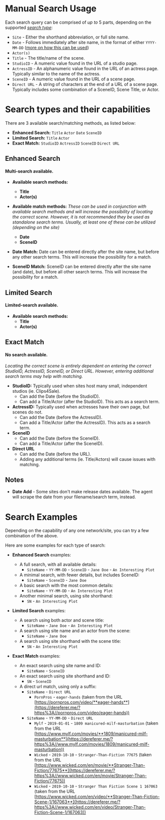 # Manual Search Usage
Each search query can be comprised of *up to* 5 parts, depending on the supported [*search type*](./manualsearch.md#search-types-and-their-capabilities):
- `Site` - Either the shorthand abbreviation, or full site name.
- `Date` - Follows immediately after site name, in the format of either `YYYY-MM-DD` ([more on how this can be used](./manualsearch.md#search-types-and-their-capabilities))
- `Actor(s)`
- `Title` - The title/name of the scene.
- `StudioID` - A numeric value found in the URL of a studio page.
- `ActressID` - An alphanumeric value found in the URL of an actress page. Typically similar to the name of the actress.
- `SceneID` - A numeric value found in the URL of a scene page.
- `Direct URL` - A string of characters at the end of a URL of a scene page. Typically includes some combination of a SceneID, Scene Title, or Actor.

# Search types and their capabilities
There are 3 available search/matching methods, as listed below:
+ **Enhanced Search:** `Title` `Actor` `Date` `SceneID`
+ **Limited Search:** `Title` `Actor`
+ **Exact Match:** `StudioID` `ActressID` `SceneID` `Direct URL`

## Enhanced Search
#### Multi-search available.
+ **Available search methods:**
  - **Title**
  - **Actor(s)**
+ **Available match methods:**
*These can be used in conjunction with available search methods and will increase the possibility of locating the correct scene. However, it is not recommended they be used as standalone search terms. Usually, at least one of these can be utilized (depending on the site)*
  - **Date**
  - **SceneID**

+ **Date Match:** Date can be entered directly after the site name, but before any other search terms. This will increase the possibility for a match.
+ **SceneID Match:** SceneID can be entered directly after the site name (and date), but before all other search terms. This will increase the possibility for a match.

## Limited Search
#### Limited-search available.
+ **Available search methods:**
  - **Title**
  - **Actor(s)**

## Exact Match
#### No search available.
*Locating the correct scene is entirely dependent on entering the correct StudioID, ActressID, SceneID, or Direct URL. However, entering additional search terms may help with matching.*
+ **StudioID:** Typically used when sites host many small, independent studios (ie. Clips4Sale).
  - Can add the Date (before the StudioID).
  - Can add a Title/Actor (after the StudioID). This acts as a search term.
+ **ActressID:** Typically used when actresses have their own page, but scenes do not. 
  - Can add the Date (before the ActressID).
  - Can add a Title/Actor (after the ActressID). This acts as a search term.
+ **SceneID**
  - Can add the Date (before the SceneID).
  - Can add a Title/Actor (after the SceneID).
+ **Direct URL**
  - Can add the Date (before the URL).
  - Adding any additional terms (ie. Title/Actors) will cause issues with matching.

## Notes
+ **Date Add** - Some sites don't make release dates available. The agent will scrape the date from your filename/search term, instead.

# Search Examples
Depending on the capability of any one network/site, you can try a few combination of the above.

Here are some examples for each type of search:
+ **Enhanced Search** examples:
  - A full search, with all available details:
    - `SiteName` - `YY-MM-DD` - `SceneID` - `Jane Doe` - `An Interesting Plot`
  - A minimal search, with fewer details, but includes SceneID:
    - `SiteName` - `SceneID` - `Jane Doe`
  - A basic search with the most common details:
    - `SiteName` - `YY-MM-DD` - `An Interesting Plot`
  - Another minimal search, using site shorthand:
    - `SN` - `An Interesting Plot`

+ **Limited Search** examples:
  - A search using both actor and scene title:
    - `SiteName` - `Jane Doe` - `An Interesting Plot`
  - A search using site name and an actor from the scene:
    - `SiteName` - `Jane Doe`
  - A search using site shorthand with the scene title:
    - `SN` - `An Interesting Plot`

+ **Exact Match** examples:
  - An exact search using site name and ID:
    - `SiteName` - `SceneID`
  - An exact search using site shorthand and ID:
    - `SN` - `SceneID`
  - A direct url match, using only a suffix:
    - `SiteName` - `Direct URL`
      - `PornPros` - `eager-hands` (taken from the URL [https://pornpros.com/video/**eager-hands**](https://dereferer.me/?https%3A//pornpros.com/video/eager-hands))
    - `SiteName` - `YY-MM-DD` - `Direct URL`
      - `Mylf` - `2019-01-01` - `1809 manicured-milf-masturbation` (taken from the URL [https://www.mylf.com/movies/**1809/manicured-milf-masturbation**](https://dereferer.me/?https%3A//www.mylf.com/movies/1809/manicured-milf-masturbation))
      - `Wicked` - `2019-10-10` - `Stranger-Than-Fiction 77675` (taken from the URL [https://www.wicked.com/en/movie/**Stranger-Than-Fiction/77675**](https://dereferer.me/?https%3A//www.wicked.com/en/movie/Stranger-Than-Fiction/77675))
      - `Wicked` - `2019-10-10` - `Stranger Than Fiction Scene 1 167063` (taken from the URL [https://www.wicked.com/en/video/**Stranger-Than-Fiction-Scene-1/167063**](https://dereferer.me/?https%3A//www.wicked.com/en/video/Stranger-Than-Fiction-Scene-1/167063))
